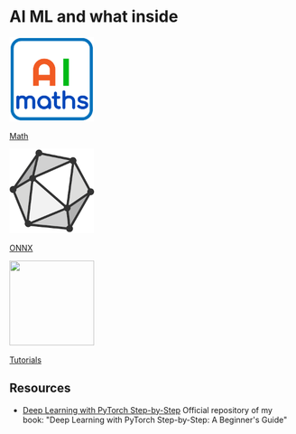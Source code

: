 # AI ML and what inside
<div class="grid-container">
    <div class="grid-item">
        <a href="math">
        <img src="images/math.png"  width="150" height="150">
        <p>Math</p></a>
    </div>
    <div class="grid-item">
        <a href="onnx">
        <img src="images/onnx.png"  width="150" height="150">
        <p>ONNX</p></a>
    </div>
    <div class="grid-item">
        <a href="tutorials">
        <img src="images/tutorials.png"  width="150" height="150">
        <p>Tutorials</p></a>
    </div>
</div>


## Resources
- [Deep Learning with PyTorch Step-by-Step](https://github.com/GPrathap/PyTorchStepByStep)
Official repository of my book: "Deep Learning with PyTorch Step-by-Step: A Beginner's Guide" 